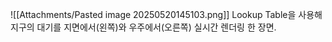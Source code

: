![[Attachments/Pasted image 20250520145103.png]]
Lookup Table을 사용해 지구의 대기를 지면에서(왼쪽)와 우주에서(오른쪽) 실시간 렌더링 한 장면.